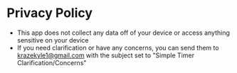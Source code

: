 # Privacy Policy
- This app does not collect any data off of your device or access anything sensitive on your device
- If you need clarification or have any concerns, you can send them to krazekyle1@gmail.com with the subject set to "Simple Timer Clarification/Concerns"

